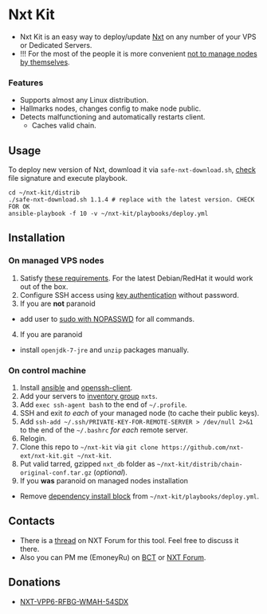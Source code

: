 # Nxt Kit
* Nxt Kit is an easy way to deploy/update [Nxt](https://bitcointalk.org/index.php?topic=587007.0) on any number of your VPS or Dedicated Servers.
* !!! For the most of the people it is more convenient [not to manage nodes by themselves](https://nxtforum.org/index.php?topic=4706.0).

### Features
* Supports almost any Linux distribution.
* Hallmarks nodes, changes config to make node public.
* Detects malfunctioning and automatically restarts client.
  * Caches valid chain. 

## Usage
To deploy new version of Nxt, download it via `safe-nxt-download.sh`, [check](https://bitcointalk.org/index.php?topic=345619.msg4406124#msg4406124) file signature and execute playbook.

```
cd ~/nxt-kit/distrib
./safe-nxt-download.sh 1.1.4 # replace with the latest version. CHECK FOR OK
ansible-playbook -f 10 -v ~/nxt-kit/playbooks/deploy.yml
```

## Installation
### On managed VPS nodes
1. Satisfy [these requirements](http://docs.ansible.com/intro_installation.html#managed-node-requirements). For the latest Debian/RedHat it would work out of the box.
2. Configure SSH access using [key authentication](http://lmgtfy.com/?q=ssh+key+authentication) without password.
3. If you are **not** paranoid
  * add user to [sudo with NOPASSWD](http://lmgtfy.com/?q=sudo+nopasswd+all+commands) for all commands.
4. If you are paranoid
  * install `openjdk-7-jre` and `unzip` packages manually.
 
### On control machine
1. Install [ansible](http://docs.ansible.com/intro_installation.html#installing-the-control-machine) and [openssh-client](http://lmgtfy.com/?q=how+to+install+openssh-client+on+linux).
2. Add your servers to [inventory group](http://www.ansibleworks.com/docs/intro_inventory.html) `nxts`.
3. Add `exec ssh-agent bash` to the end of `~/.profile`.
4. SSH and exit *to each* of your managed node (to cache their public keys).
5. Add `ssh-add ~/.ssh/PRIVATE-KEY-FOR-REMOTE-SERVER > /dev/null 2>&1` to the end of the `~/.bashrc` *for each* remote server.
6. Relogin.
7. Clone this repo to `~/nxt-kit` via `git clone https://github.com/nxt-ext/nxt-kit.git ~/nxt-kit`.
8. Put valid tarred, gzipped `nxt_db` folder as `~/nxt-kit/distrib/chain-original-conf.tar.gz` (_optional_).
9. If you **was** paranoid on managed nodes installation
  * Remove [dependency install block](https://github.com/nxt-ext/nxt-kit/blob/c546771aad40b52eb113f8dbe368076f2df064b4/playbooks/deploy.yml#L34-L50) from `~/nxt-kit/playbooks/deploy.yml`.
 
## Contacts
* There is a [thread](https://nxtforum.org/public-nodes-vpss/%28nxt-kit%29-vps-management-software-by-emoneyru/) on NXT Forum for this tool. Feel free to discuss it there.
* Also you can PM me (EmoneyRu) on [BCT](https://bitcointalk.org/index.php?action=profile;u=125071;sa=summary) or [NXT Forum](https://nxtforum.org/index.php?action=profile;u=300).

## Donations
* [NXT-VPP6-RFBG-WMAH-54SDX](http://www.nxtexplorer.com/nxt/nxt.cgi?action=3000&acc=4516831954849355428)

